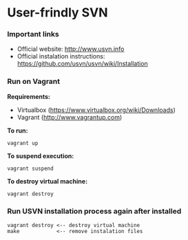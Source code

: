 User-frindly SVN
================

### Important links
 * Official website: http://www.usvn.info
 * Official instalation instructions: https://github.com/usvn/usvn/wiki/Installation

### Run on Vagrant

**Requirements:**
 * Virtualbox (https://www.virtualbox.org/wiki/Downloads)
 * Vagrant (http://www.vagrantup.com)

**To run:**
```shell
vagrant up
```

**To suspend execution:**
```shell
vagrant suspend
```

**To destroy virtual machine:**
```shell
vagrant destroy
```

### Run USVN installation process again after installed

```shell
vagrant destroy <-- destroy virtual machine
make            <-- remove instalation files
```
